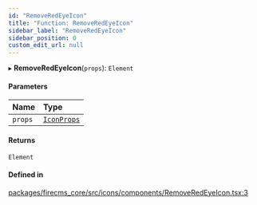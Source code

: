 ```yaml
---
id: "RemoveRedEyeIcon"
title: "Function: RemoveRedEyeIcon"
sidebar_label: "RemoveRedEyeIcon"
sidebar_position: 0
custom_edit_url: null
---
```


▸ **RemoveRedEyeIcon**(`props`): `Element`

#### Parameters

| Name | Type |
| :------ | :------ |
| `props` | [`IconProps`](../types/IconProps.md) |

#### Returns

`Element`

#### Defined in

[packages/firecms_core/src/icons/components/RemoveRedEyeIcon.tsx:3](https://github.com/FireCMSco/firecms/blob/d45f3739/packages/firecms_core/src/icons/components/RemoveRedEyeIcon.tsx#L3)
